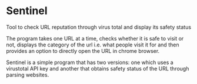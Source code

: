 # Sentinel
Tool to check URL reputation through virus total and display its safety status 

The program takes one URL at a time, checks whether it is safe to visit or not, displays the category of the url i.e. what people visit it for and then provides an option to directly open the URL in chrome browser.

Sentinel is a simple program that has two versions: one which uses a virustotal API key and another that obtains safety status of the URL through parsing websites.
